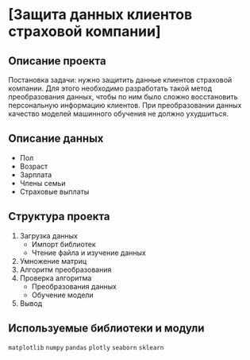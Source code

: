 # [Защита данных клиентов страховой компании]

## Описание проекта

Постановка задачи: нужно защитить данные клиентов страховой компании. Для этого необходимо разработать такой метод преобразования данных, чтобы по ним было сложно восстановить персональную информацию клиентов. При преобразовании данных качество моделей машинного обучения не должно ухудшиться. 

## Описание данных

- Пол 
- Возраст
- Зарплата
- Члены семьи
- Страховые выплаты


## Структура проекта

1. Загрузка данных
	- Импорт библиотек
	- Чтение файла и изучение данных
2. Умножение матриц
3. Алгоритм преобразования
4. Проверка алгоритма
	- Преобразования данных
	- Обучение модели
5. Вывод


## Используемые библиотеки и модули
`matplotlib` `numpy` `pandas` `plotly` `seaborn` `sklearn`

